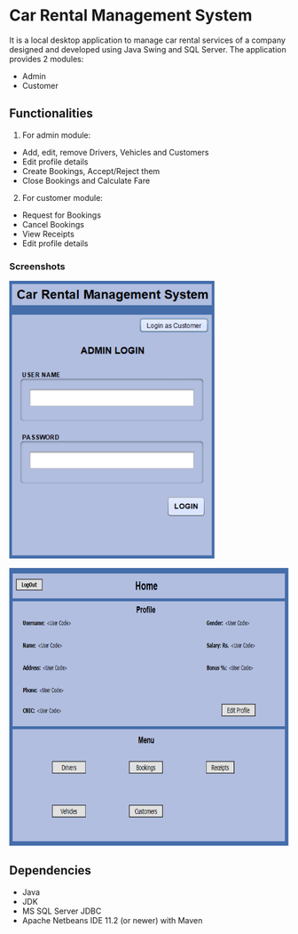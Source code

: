# Car Rental Management System
It is a local desktop application to manage car rental services of a company designed and developed using Java Swing and SQL Server.
The application provides 2 modules:
- Admin
- Customer

## Functionalities
1. For admin module:
  - Add, edit, remove Drivers, Vehicles and Customers
  - Edit profile details
  - Create Bookings, Accept/Reject them
  - Close Bookings and Calculate Fare

2. For customer module:
  - Request for Bookings
  - Cancel Bookings
  - View Receipts
  - Edit profile details

### Screenshots
<p align="left">
  <img height="500" alt="a" src="https://github.com/asadbinkhalid/Car-Rental-Management-System/blob/master/Images/homepage.png">
</p>
<p align="left">
  <img height="500" alt="a" src="https://github.com/asadbinkhalid/Car-Rental-Management-System/blob/master/Images/admin%20homepage.png">
</p>

## Dependencies
- Java
- JDK
- MS SQL Server JDBC
- Apache Netbeans IDE 11.2 (or newer) with Maven
